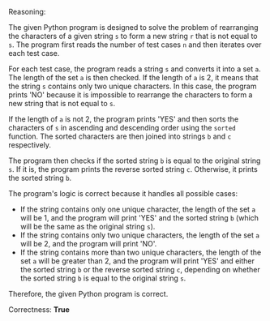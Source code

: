 Reasoning:

The given Python program is designed to solve the problem of rearranging the characters of a given string `s` to form a new string `r` that is not equal to `s`. The program first reads the number of test cases `n` and then iterates over each test case.

For each test case, the program reads a string `s` and converts it into a set `a`. The length of the set `a` is then checked. If the length of `a` is 2, it means that the string `s` contains only two unique characters. In this case, the program prints 'NO' because it is impossible to rearrange the characters to form a new string that is not equal to `s`.

If the length of `a` is not 2, the program prints 'YES' and then sorts the characters of `s` in ascending and descending order using the `sorted` function. The sorted characters are then joined into strings `b` and `c` respectively.

The program then checks if the sorted string `b` is equal to the original string `s`. If it is, the program prints the reverse sorted string `c`. Otherwise, it prints the sorted string `b`.

The program's logic is correct because it handles all possible cases:

- If the string contains only one unique character, the length of the set `a` will be 1, and the program will print 'YES' and the sorted string `b` (which will be the same as the original string `s`).
- If the string contains only two unique characters, the length of the set `a` will be 2, and the program will print 'NO'.
- If the string contains more than two unique characters, the length of the set `a` will be greater than 2, and the program will print 'YES' and either the sorted string `b` or the reverse sorted string `c`, depending on whether the sorted string `b` is equal to the original string `s`.

Therefore, the given Python program is correct.

Correctness: **True**